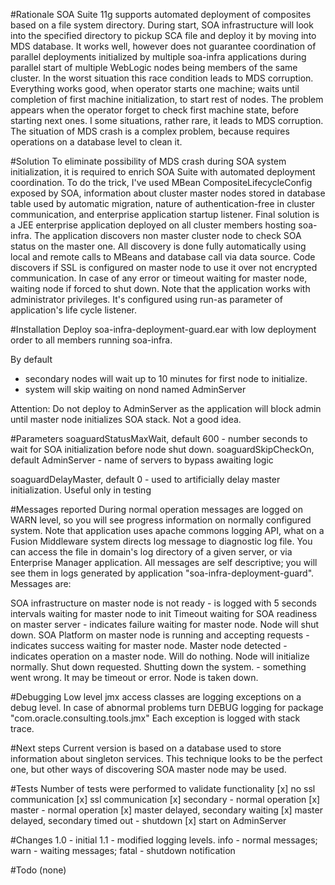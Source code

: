 #Rationale
SOA Suite 11g supports automated deployment of composites based on a file system directory. During start, SOA infrastructure will look into the specified directory to pickup SCA file and deploy it by moving into MDS database. It works well, however does not guarantee coordination of parallel deployments initialized by multiple soa-infra applications during parallel start of multiple WebLogic nodes being members of the same cluster. In the worst situation this race condition leads to MDS corruption. Everything works good, when operator starts one machine; waits until completion of first machine initialization, to start rest of nodes. The problem appears when the operator forget to check first machine state, before starting next ones. I some situations, rather rare, it leads to MDS corruption. The situation of MDS crash is a complex problem, because requires operations on a database level to clean it. 

#Solution
To eliminate possibility of MDS crash during SOA system initialization, it is required to enrich SOA Suite with automated deployment coordination. To do the trick, I've used MBean CompositeLifecycleConfig exposed by SOA, information about cluster master nodes stored in database table used by automatic migration, nature of authentication-free in cluster communication, and enterprise application startup listener. Final solution is a JEE enterprise application deployed on all cluster members hosting soa-infra. The application discovers non master cluster node to check SOA status on the master one. All discovery is done fully automatically using local and remote calls to MBeans and database call via data source. Code discovers if SSL is configured on master node to use it over not encrypted communication. In case of any error or timeout waiting for master node, waiting node if forced to shut down. Note that the application works with administrator privileges. It's configured using run-as parameter of application's life cycle listener.

#Installation
Deploy soa-infra-deployment-guard.ear with low deployment order to all members running soa-infra. 

By default 
- secondary nodes will wait up to 10 minutes for first node to initialize. 
- system will skip waiting on nond named AdminServer

Attention: Do not deploy to AdminServer as the application will block admin until master node initializes SOA stack. Not a good idea.

#Parameters
soaguardStatusMaxWait, default 600 - number seconds to wait for SOA initialization before node shut down.
soaguardSkipCheckOn, default AdminServer - name of servers to bypass awaiting logic

soaguardDelayMaster, default 0 - used to artificially delay master initialization. Useful only in testing 

#Messages reported
During normal operation messages are logged on WARN level, so you will see progress information on normally configured system. Note that application uses apache commons logging API, what on a Fusion Middleware system directs log message to diagnostic log file. You can access the file in domain's log directory of a given server, or via Enterprise Manager application. All messages are self descriptive; you will see them in logs generated by application "soa-infra-deployment-guard". Messages are:

SOA infrastructure on master node is not ready - is logged with 5 seconds intervals waiting for master node to init
Timeout waiting for SOA readiness on master server - indicates failure waiting for master node. Node will shut down.
SOA Platform on master node is running and accepting requests - indicates success waiting for master node. 
Master node detected - indicates operation on a master node. Will do nothing. Node will initialize normally.
Shut down requested. Shutting down the system.  - something went wrong. It may be timeout or error. Node is taken down.

#Debugging
Low level jmx access classes are logging exceptions on a debug level. In case of abnormal problems turn DEBUG logging for package "com.oracle.consulting.tools.jmx" Each exception is logged with stack trace.

#Next steps
Current version is based on a database used to store information about singleton services. This technique looks to be the perfect one, but other ways of discovering SOA master node may be used.

#Tests
Number of tests were performed to validate functionality
[x] no ssl communication
[x] ssl communication
[x] secondary - normal operation
[x] master - normal operation
[x] master delayed, secondary waiting 
[x] master delayed, secondary timed out - shutdown
[x] start on AdminServer

#Changes
1.0 - initial
1.1 - modified logging levels. 
	info - normal messages;
	warn - waiting messages; 
	fatal - shutdown notification

#Todo
(none)
